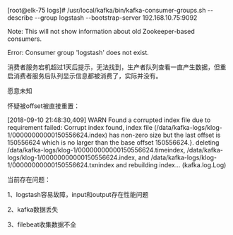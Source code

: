 \[root@elk-75 logs\]\# /usr/local/kafka/bin/kafka-consumer-groups.sh --describe --group logstash --bootstrap-server 192.168.10.75:9092

Note: This will not show information about old Zookeeper-based consumers.

Error: Consumer group 'logstash' does not exist.

消费者服务宕机超过1天后提示，无法找到，生产者队列查看一直产生数据，但重启消费者服务后队列显示信息都被消费了，实际并没有。

愿意未知

怀疑被offset被直接重置：

\[2018-09-10 21:48:30,409\] WARN Found a corrupted index file due to requirement failed: Corrupt index found, index file \(/data/kafka-logs/klog-1/00000000000150556624.index\) has non-zero size but the last offset is 150556624 which is no larger than the base offset 150556624.}. deleting /data/kafka-logs/klog-1/00000000000150556624.timeindex, /data/kafka-logs/klog-1/00000000000150556624.index, and /data/kafka-logs/klog-1/00000000000150556624.txnindex and rebuilding index... \(kafka.log.Log\)

当前存在问题：

1、logstash容易故障，input和output存在性能问题

2、kafka数据丢失

3、filebeat收集数据不全



